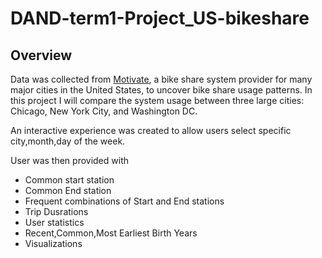 # DAND-term1-Project_US-bikeshare

## Overview

Data was collected from [Motivate](https://www.motivateco.com/), a bike share system provider for many major cities in the United States, to uncover bike share usage patterns. In this project I will compare the system usage between three large cities: Chicago, New York City, and Washington DC.

An interactive experience was created to allow users select specific city,month,day of the week. 

User was then provided with 

- Common start station
- Common End station
- Frequent combinations of Start and End stations
- Trip Dusrations
- User statistics
- Recent,Common,Most Earliest Birth Years
- Visualizations

